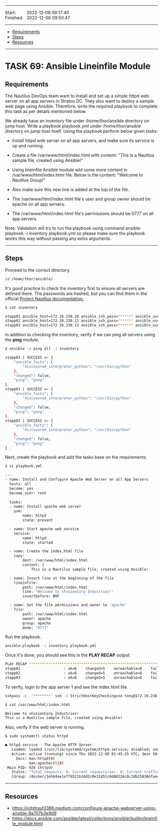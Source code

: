 
------------------------------

Start: &nbsp;&nbsp;&nbsp;&nbsp;&nbsp;&nbsp;&nbsp;&nbsp;2022-12-08 09:17:40  
Finished: &nbsp;&nbsp;2022-12-08 09:50:47

------------------------------

- [Requirements](#requirements)
- [Steps](#steps)
- [Resources](#resources)

------------------------------

# TASK 69: Ansible Lineinfile Module

## Requirements

The Nautilus DevOps team want to install and set up a simple httpd web server on all app servers in Stratos DC. They also want to deploy a sample web page using Ansible. Therefore, write the required playbook to complete this task as per details mentioned below.

We already have an inventory file under /home/thor/ansible directory on jump host. Write a playbook playbook.yml under /home/thor/ansible directory on jump host itself. Using the playbook perform below given tasks:

- Install httpd web server on all app servers, and make sure its service is up and running.

- Create a file /var/www/html/index.html with content: "This is a Nautilus sample file, created using Ansible!"

- Using lineinfile Ansible module add some more content in /var/www/html/index.html file. Below is the content: "Welcome to Nautilus Group!"

- Also make sure this new line is added at the top of the file.

- The /var/www/html/index.html file's user and group owner should be apache on all app servers.

- The /var/www/html/index.html file's permissions should be 0777 on all app servers.

Note: Validation will try to run the playbook using command ansible-playbook -i inventory playbook.yml so please make sure the playbook works this way without passing any extra arguments.

------------------------------

## Steps

Proceed to the correct directory.

```bash
cd /home/thor/ansible/ 
```

It's good practice to check the inventory first to ensure all servers are defined there. The passwords are hashed, but you can find them in the official [Project Nautilus documentation.](https://kodekloudhub.github.io/kodekloud-engineer/docs/projects/nautilus)

```bash
$ cat inventory 

stapp01 ansible_host=172.16.238.10 ansible_ssh_pass=******* ansible_user=tony
stapp02 ansible_host=172.16.238.11 ansible_ssh_pass=******* ansible_user=steve
stapp03 ansible_host=172.16.238.12 ansible_ssh_pass=******* ansible_user=banner 
```

In addition to checking the inventory, verify if we can ping all servers using the **ping** module.

```bash
$ ansible -m ping all -i inventory

stapp03 | SUCCESS => {
    "ansible_facts": {
        "discovered_interpreter_python": "/usr/bin/python"
    }, 
    "changed": false, 
    "ping": "pong"
}
stapp01 | SUCCESS => {
    "ansible_facts": {
        "discovered_interpreter_python": "/usr/bin/python"
    }, 
    "changed": false, 
    "ping": "pong"
}
stapp02 | SUCCESS => {
    "ansible_facts": {
        "discovered_interpreter_python": "/usr/bin/python"
    }, 
    "changed": false, 
    "ping": "pong"
}
```

Next, create the playbook and add the tasks base on the requirements.

```bash
$ vi playbook.yml 

---
- name: Install and Configure Apache Web Server on all App Servers
  hosts: all
  become: yes
  become_user: root
  
  tasks:
  - name: Install apache web server
    yum:
        name: httpd
        state: present

  - name: Start apache web service
    service:
        name: httpd
        state: started

  - name: Create the index.html file
    copy:
        dest: /var/www/html/index.html
        content: |
            This is a Nautilus sample file, created using Ansible!

  - name: Insert line at the beginning of the file
    lineinfile:
        path: /var/www/html/index.html
        line: "Welcome to xFusionCorp Industries!"
        insertbefore: BOF

  - name: Set the file permissions and owner to 'apache'
    file:
        path: /var/www/html/index.html
        owner: apache
        group: apache
        mode: "0777"
```

Run the playbook.

```bash
ansible-playbook -i inventory playbook.yml 
```

Once it's done, you should see this in the **PLAY RECAP** output.

```bash
PLAY RECAP ***************************************************************************************************************************************************
stapp01                    : ok=6    changed=5    unreachable=0    failed=0    skipped=0    rescued=0    ignored=0   
stapp02                    : ok=6    changed=5    unreachable=0    failed=0    skipped=0    rescued=0    ignored=0   
stapp03                    : ok=6    changed=5    unreachable=0    failed=0    skipped=0    rescued=0    ignored=0 
```

To verify, login to the app server 1 and see the index.html file.

```bash
sshpass -p  '********' ssh -o StrictHostKeyChecking=no tony@172.16.238.10
```
```bash
$ cat /var/www/html/index.html

Welcome to xFusionCorp Industries!
This is a Nautilus sample file, created using Ansible! 
```

Also, verify if the web server is running.

```bash
$ sudo systemctl status httpd

● httpd.service - The Apache HTTP Server
   Loaded: loaded (/usr/lib/systemd/system/httpd.service; disabled; vendor preset: disabled)
   Active: active (running) since Thu 2022-12-08 01:45:25 UTC; 3min 56s ago
     Docs: man:httpd(8)
           man:apachectl(8)
 Main PID: 928 (httpd)
   Status: "Total requests: 0; Current requests/sec: 0; Current traffic:   0 B/sec"
   CGroup: /docker/1e584ae1e779521b3dd2c0e31d51c6d88326c8c2db258366fae438da3e5718ea/system.slice/httpd.service
```

------------------------------

## Resources

- https://rohitraut3366.medium.com/configure-apache-webserver-using-ansible-9a707b3e9d9
- https://docs.ansible.com/ansible/latest/collections/ansible/builtin/lineinfile_module.html